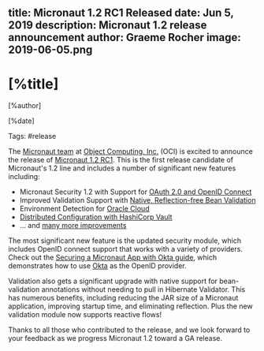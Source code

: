 title: Micronaut 1.2 RC1 Released
date: Jun 5, 2019 
description: Micronaut 1.2 release announcement
author: Graeme Rocher
image: 2019-06-05.png
---

# [%title]

[%author]

[%date] 

Tags: #release

The [Micronaut team](https://objectcomputing.com/products/2gm-team) at [Object Computing, Inc.](https://objectcomputing.com/) (OCI) is excited to announce the release of [Micronaut 1.2 RC1](https://github.com/micronaut-projects/micronaut-core/releases/tag/v1.2.0.RC1). This is the first release candidate of Micronaut's 1.2 line and includes a number of significant new features including:

*   Micronaut Security 1.2 with Support for [OAuth 2.0 and OpenID Connect](https://micronaut-projects.github.io/micronaut-security/1.2.x/guide/#oauth)
*   Improved Validation Support with [Native, Reflection-free Bean Validation](https://docs.micronaut.io/1.2.x/guide/index.html#beanValidation)
*   Environment Detection for [Oracle Cloud](https://cloud.oracle.com/home)
*   [Distributed Configuration with HashiCorp Vault](https://docs.micronaut.io/1.2.x/guide/index.html#distributedConfigurationVault) 
*   ... and [many more improvements](https://docs.micronaut.io/1.2.x/guide/index.html#whatsNew)

The most significant new feature is the updated security module, which includes OpenID connect support that works with a variety of providers. Check out the [Securing a Micronaut App with Okta guide](https://guides.micronaut.io/micronaut-oauth2-okta/guide/index.html), which demonstrates how to use [Okta](https://www.okta.com) as the OpenID provider.

Validation also gets a significant upgrade with native support for bean-validation annotations without needing to pull in Hibernate Validator. This has numerous benefits, including reducing the JAR size of a Micronaut application, improving startup time, and eliminating reflection. Plus the new validation module now supports reactive flows! 

Thanks to all those who contributed to the release, and we look forward to your feedback as we progress Micronaut 1.2 toward a GA release.
